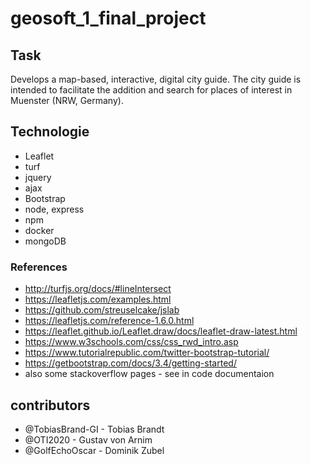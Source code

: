 # geosoft_1_final_project
## Task
Develops a map-based,  interactive, digital city guide. The  city guide is intended to facilitate the addition and  search for places of interest in  Muenster (NRW, Germany).

## Technologie
* Leaflet
* turf
* jquery
* ajax
* Bootstrap
* node, express
* npm
* docker
* mongoDB

### References
* http://turfjs.org/docs/#lineIntersect
* https://leafletjs.com/examples.html
* https://github.com/streuselcake/jslab
* https://leafletjs.com/reference-1.6.0.html
* https://leaflet.github.io/Leaflet.draw/docs/leaflet-draw-latest.html
* https://www.w3schools.com/css/css_rwd_intro.asp
* https://www.tutorialrepublic.com/twitter-bootstrap-tutorial/
* https://getbootstrap.com/docs/3.4/getting-started/
* also some stackoverflow pages - see in code documentaion


## contributors
- @TobiasBrand-GI - Tobias Brandt
- @OTI2020 - Gustav von Arnim
- @GolfEchoOscar - Dominik Zubel
